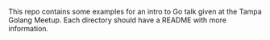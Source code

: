 This repo contains some examples for an intro to Go talk given at the Tampa
Golang Meetup. Each directory should have a README with more information.
